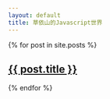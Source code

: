 ```yaml
---
layout: default
title: 草依山的Javascript世界 
---
```


{% for post in site.posts %}
    <article class="article">
      <h1 class="title"><a href="{{ post.url }}" title="{{ post.title }}">{{ post.title }}</a></h1>
    </article>
{% endfor %}
